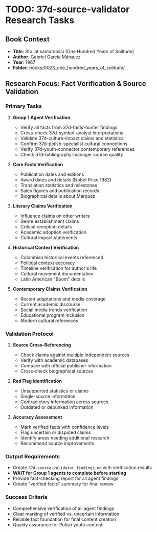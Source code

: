 # TODO: 37d-source-validator Research Tasks

## Book Context
- **Title**: Sto lat samotności (One Hundred Years of Solitude)
- **Author**: Gabriel García Márquez
- **Year**: 1967
- **Folder**: books/0023_one_hundred_years_of_solitude/

## Research Focus: Fact Verification & Source Validation

### Primary Tasks
1. **Group 1 Agent Verification**
   - Verify all facts from 37d-facts-hunter findings
   - Cross-check 37d-symbol-analyst interpretations
   - Validate 37d-culture-impact claims and statistics
   - Confirm 37d-polish-specialist cultural connections
   - Verify 37d-youth-connector contemporary references
   - Check 37d-bibliography-manager source quality

2. **Core Facts Verification**
   - Publication dates and editions
   - Award dates and details (Nobel Prize 1982)
   - Translation statistics and milestones
   - Sales figures and publication records
   - Biographical details about Márquez

3. **Literary Claims Verification**
   - Influence claims on other writers
   - Genre establishment claims
   - Critical reception details
   - Academic adoption verification
   - Cultural impact statements

4. **Historical Context Verification**
   - Colombian historical events referenced
   - Political context accuracy
   - Timeline verification for author's life
   - Cultural movement documentation
   - Latin American "Boom" details

5. **Contemporary Claims Verification**
   - Recent adaptations and media coverage
   - Current academic discourse
   - Social media trends verification
   - Educational program inclusion
   - Modern cultural references

### Validation Protocol
1. **Source Cross-Referencing**
   - Check claims against multiple independent sources
   - Verify with academic databases
   - Compare with official publisher information
   - Cross-check biographical sources

2. **Red Flag Identification**
   - Unsupported statistics or claims
   - Single-source information
   - Contradictory information across sources
   - Outdated or debunked information

3. **Accuracy Assessment**
   - Mark verified facts with confidence levels
   - Flag uncertain or disputed claims
   - Identify areas needing additional research
   - Recommend source improvements

### Output Requirements
- Create `37d-source-validator_findings.md` with verification results
- **WAIT for Group 1 agents to complete before starting**
- Provide fact-checking report for all agent findings
- Create "verified facts" summary for final review

### Success Criteria
- Comprehensive verification of all agent findings
- Clear marking of verified vs. uncertain information
- Reliable fact foundation for final content creation
- Quality assurance for Polish youth content